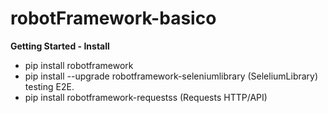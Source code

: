 # robotFramework-basico
 **Getting Started - Install** 
* pip install robotframework
* pip install --upgrade robotframework-seleniumlibrary (SeleliumLibrary) testing E2E.
* pip install robotframework-requestss (Requests HTTP/API)
